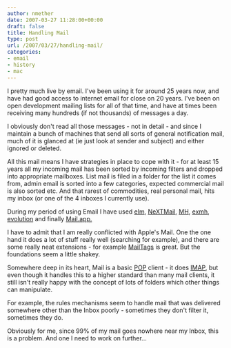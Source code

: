```yaml
---
author: nmether
date: 2007-03-27 11:28:00+00:00
draft: false
title: Handling Mail
type: post
url: /2007/03/27/handling-mail/
categories:
- email
- history
- mac
---
```


I pretty much live by email.  I've been using it for around 25 years now, and
have had good access to internet email for close on 20 years.  I've been on
open development mailing lists for all of that time, and have at times been
receiving  many hundreds (if not thousands) of messages a day.

I  obviously don't read all those messages - not in detail - and since I
maintain a bunch of machines that send all sorts of general notification mail,
much of it is glanced at (ie just look at sender and subject) and either
ignored or deleted.

All this mail means I have strategies in place to cope with it - for at least
15 years all my incoming mail has been sorted by incoming filters and dropped
into appropriate mailboxes.  List mail is filed in a folder for the list it
comes from, admin email is sorted into a few categories, expected commercial
mail is also sorted etc.  And that rarest of commodities, real personal mail,
hits my inbox (or one of the 4 inboxes I currently use).

During my period of using Email I have used
[elm](http://en.wikipedia.org/wiki/Elm_%28e-mail_client%29),
[NeXTMail](http://en.wikipedia.org/wiki/NeXTMail),
[MH](http://en.wikipedia.org/wiki/MH_Message_Handling_System),
[exmh](http://www.exmh.org/),
[evolution](http://en.wikipedia.org/wiki/Novell_Evolution) and finally
[Mail.app.](http://en.wikipedia.org/wiki/Mail_%28application%29)

I have to admit that I am really conflicted with Apple's Mail.  One the one
hand it does a lot of stuff really well (searching for example), and there are
some really neat extensions - for example
[MailTags](http://www.indev.ca/MailTags.html) is great.  But the foundations
seem a little shakey.

Somewhere deep in its heart, Mail is a basic
[POP](http://en.wikipedia.org/wiki/Post_Office_Protocol) client - it does
[IMAP](http://en.wikipedia.org/wiki/Internet_Message_Access_Protocol), but
even though it handles this to a higher standard than many mail clients, it
still isn't really happy with the concept of lots of folders which other
things can manipulate.

For example, the rules mechanisms seem to handle mail that was delivered
somewhere other than the Inbox poorly - sometimes they don't filter it,
sometimes they do.

Obviously for me, since 99% of my mail goes nowhere near my Inbox, this is a
problem.  And one I need to work on further...
